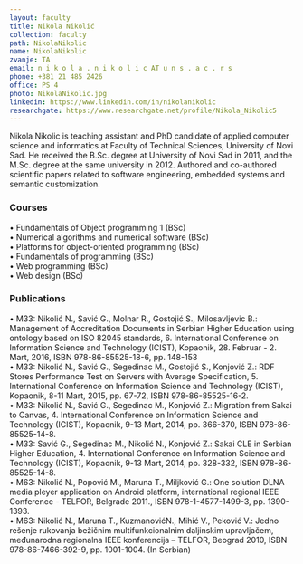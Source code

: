 ```yaml
---
layout: faculty
title: Nikola Nikolić
collection: faculty
path: NikolaNikolic
name: NikolaNikolic
zvanje: TA
email: n i k o l a . n i k o l i c AT u n s . a c . r s
phone: +381 21 485 2426
office: PS 4
photo: NikolaNikolic.jpg
linkedin: https://www.linkedin.com/in/nikolanikolic
researchgate: https://www.researchgate.net/profile/Nikola_Nikolic5
---
```

Nikola Nikolic is teaching assistant and PhD candidate of applied computer science and informatics at Faculty of Technical Sciences, University of Novi Sad. He received the B.Sc. degree at University of Novi Sad in 2011, and the M.Sc. degree at the same university in 2012. Authored and co-authored scientific papers related to software engineering, embedded systems and semantic customization.

### Courses

•	Fundamentals of Object programming 1 (BSc) <br />
•	Numerical algorithms and numerical software (BSc) <br />
•	Platforms for object-oriented programming (BSc) <br />
•	Fundamentals of programming (BSc) <br />
•	Web programming (BSc) <br />
•	Web design (BSc) <br />

### Publications
•	M33: Nikolić N., Savić G., Molnar R., Gostojić S., Milosavljevic B.: Management of Accreditation Documents in Serbian Higher Education using ontology based on ISO 82045 standards, 6. International Conference on Information Science and Technology (ICIST), Kopaonik, 28. Februar - 2. Mart, 2016, ISBN 978-86-85525-18-6, pp. 148-153 <br />
•	M33: Nikolić N., Savić G., Segedinac M., Gostojić S., Konjović Z.: RDF Stores Performance Test on Servers with Average Specification, 5. International Conference on Information Science and Technology (ICIST), Kopaonik, 8-11 Mart, 2015, pp. 67-72, ISBN 978-86-85525-16-2. <br />
•	M33: Nikolić N., Savić G., Segedinac M., Konjović Z.: Migration from Sakai to Canvas, 4. International Conference on Information Science and Technology (ICIST), Kopaonik, 9-13 Mart, 2014, pp. 366-370, ISBN 978-86-85525-14-8. <br />
•	M33: Savić G., Segedinac M., Nikolić N., Konjović Z.: Sakai CLE in Serbian Higher Education, 4. International Conference on Information Science and Technology (ICIST), Kopaonik, 9-13 Mart, 2014, pp. 328-332, ISBN 978-86-85525-14-8. <br />
•	M63: Nikolić N., Popović M., Maruna T., Miljković G.: One solution DLNA media pleyer application on Android platform, international regional IEEE Conference - TELFOR, Belgrade 2011., ISBN 978-1-4577-1499-3, pp. 1390-1393. <br />
•	M63: Nikolić N., Maruna T., KuzmanovićN., Mihić V., Peković V.: Jedno rešenje rukovanja bežičnim multifunkcionalnim daljinskim upravljačem, međunarodna regionalna IEEE konferencija – TELFOR, Beograd 2010, ISBN 978-86-7466-392-9, pp. 1001-1004. (In Serbian) <br />

